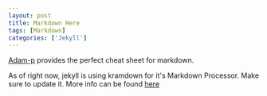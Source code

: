 ```yaml
---
layout: post
title: Markdown Here 
tags: [Markdown]
categories: ['Jekyll']
---
```


[Adam-p](https://github.com/adam-p/markdown-here/wiki/Markdown-Here-Cheatsheet) provides the perfect cheat sheet
for markdown.

As of right now, jekyll is using kramdown for it's Markdown Processor. Make sure to update it. More info can be found [here](https://help.github.com/articles/updating-your-markdown-processor-to-kramdown/)
